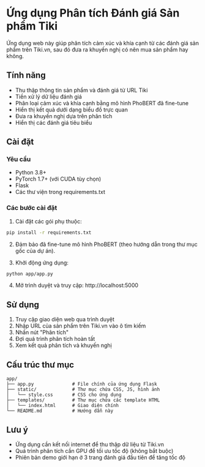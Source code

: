 # Ứng dụng Phân tích Đánh giá Sản phẩm Tiki

Ứng dụng web này giúp phân tích cảm xúc và khía cạnh từ các đánh giá sản phẩm trên Tiki.vn, sau đó đưa ra khuyến nghị có nên mua sản phẩm hay không.

## Tính năng

- Thu thập thông tin sản phẩm và đánh giá từ URL Tiki
- Tiền xử lý dữ liệu đánh giá
- Phân loại cảm xúc và khía cạnh bằng mô hình PhoBERT đã fine-tune
- Hiển thị kết quả dưới dạng biểu đồ trực quan
- Đưa ra khuyến nghị dựa trên phân tích
- Hiển thị các đánh giá tiêu biểu

## Cài đặt

### Yêu cầu

- Python 3.8+
- PyTorch 1.7+ (với CUDA tùy chọn)
- Flask
- Các thư viện trong requirements.txt

### Các bước cài đặt

1. Cài đặt các gói phụ thuộc:

```bash
pip install -r requirements.txt
```

2. Đảm bảo đã fine-tune mô hình PhoBERT (theo hướng dẫn trong thư mục gốc của dự án).

3. Khởi động ứng dụng:

```bash
python app/app.py
```

4. Mở trình duyệt và truy cập: http://localhost:5000

## Sử dụng

1. Truy cập giao diện web qua trình duyệt
2. Nhập URL của sản phẩm trên Tiki.vn vào ô tìm kiếm
3. Nhấn nút "Phân tích"
4. Đợi quá trình phân tích hoàn tất
5. Xem kết quả phân tích và khuyến nghị

## Cấu trúc thư mục

```
app/
├── app.py              # File chính của ứng dụng Flask
├── static/             # Thư mục chứa CSS, JS, hình ảnh
│   └── style.css       # CSS cho ứng dụng
├── templates/          # Thư mục chứa các template HTML
│   └── index.html      # Giao diện chính
└── README.md           # Hướng dẫn này
```

## Lưu ý

- Ứng dụng cần kết nối internet để thu thập dữ liệu từ Tiki.vn
- Quá trình phân tích cần GPU để tối ưu tốc độ (không bắt buộc)
- Phiên bản demo giới hạn ở 3 trang đánh giá đầu tiên để tăng tốc độ 